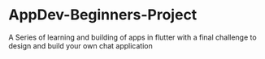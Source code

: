 # AppDev-Beginners-Project
A Series of learning and building of apps in flutter with a final challenge to design and build your own chat application
